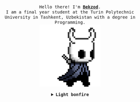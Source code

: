 <p align="center">
  <br>
  <samp>
    Hello there! I'm <b><a rel="nofollow noopener noreferrer" target="_blank" href="https://t.me/cheeri0">Bekzod</a></b>.
    <br>I am a final year student at the Turin Polytechnic University in Tashkent, Uzbekistan with a degree in Programming.<br>

</samp>

  <img src="https://raw.githubusercontent.com/TanZng/TanZng/master/assets/hollor_knight3.gif" width="200"/>

</p>


<details align="center">

<summary> <b> <samp> Light bonfire </samp></b></summary>
<samp>
 <b><h2 style="color: #fc6203">B O N F I R E &nbsp; L I T !</h2> </b>

<img src="https://raw.githubusercontent.com/TanZng/TanZng/master/assets/bonefire.gif" width="200"/>

Current Project I am working on: <a href="https://www.youtube.com/watch?v=iGBERMGMIvc&list=PLr9yThVkeozlwi8bl6WRiIFt7s4HOhagg&index=1">Build and Deploy a Premium Next JS React Website</a>
</samp>
</details>
